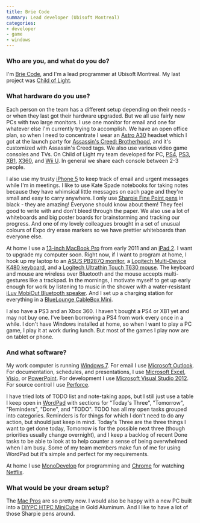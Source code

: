 ```yaml
---
title: Brie Code
summary: Lead developer (Ubisoft Montreal)
categories:
- developer
- game
- windows
---
```


### Who are you, and what do you do?

I'm [Brie Code](https://twitter.com/briecode "Brie's Twitter account."), and I'm a lead programmer at Ubisoft Montreal. My last project was [Child of Light][child-of-light].

### What hardware do you use?

Each person on the team has a different setup depending on their needs - or when they last got their hardware upgraded. But we all use fairly new PCs with two large monitors. I use one monitor for email and one for whatever else I'm currently trying to accomplish. We have an open office plan, so when I need to concentrate I wear an [Astro A30][a30] headset which I got at the launch party for [Assassin's Creed: Brotherhood][assassins-creed-brotherhood], and it's customized with Assassin's Creed tags. We also use various video game consoles and TVs. On Child of Light my team developed for PC, [PS4][], [PS3][], [XB1][xbox-one], [X360][xbox-360], and [Wii U][wii-u]. In general we share each console between 2-3 people.

I also use my trusty [iPhone 5][iphone-5] to keep track of email and urgent messages while I'm in meetings. I like to use Kate Spade notebooks for taking notes because they have whimsical little messages on each page and they're small and easy to carry anywhere. I only use [Sharpie Fine Point pens][fine-point] in black - they are amazing! Everyone should know about them! They feel good to write with and don't bleed through the paper. We also use a lot of whiteboards and big poster boards for brainstorming and tracking our progress. And one of my lovely colleagues brought in a set of unusual colours of Expo dry erase markers so we have prettier whiteboards than everyone else.

At home I use a [13-inch MacBook Pro][macbook-pro] from early 2011 and an [iPad 2][ipad-2]. I want to upgrade my computer soon. Right now, if I want to program at home, I hook up my laptop to an [ASUS PB287Q monitor][pb287q], a [Logitech Multi-Device K480 keyboard][k480], and a [Logitech Ultrathin Touch T630 mouse][ultrathin-touch-mouse-t630]. The keyboard and mouse are wireless over Bluetooth and the mouse accepts multi-gestures like a trackpad. In the mornings, I motivate myself to get up early enough for work by listening to music in the shower with a water-resistant [iLuv MobiOut Bluetooth speaker][mobiout]. And I set up a charging station for everything in a [BlueLounge CableBox Mini][cablebox-mini].

I also have a PS3 and an Xbox 360. I haven't bought a PS4 or XB1 yet and may not buy one. I've been borrowing a PS4 from work every once in a while. I don't have Windows installed at home, so when I want to play a PC game, I play it at work during lunch. But most of the games I play now are on tablet or phone.

### And what software?

My work computer is running [Windows 7][windows-7]. For email I use [Microsoft Outlook][outlook]. For documentation, schedules, and presentations, I use [Microsoft Excel][excel], [Visio][], or [PowerPoint][]. For development I use [Microsoft Visual Studio 2012][visual-studio]. For source control I use [Perforce][].

I have tried lots of TODO list and note-taking apps, but I still just use a table I keep open in [WordPad][] with sections for "Today's Three", "Tomorrow", "Reminders", "Done", and "TODO". TODO has all my open tasks grouped into categories. Reminders is for things for which I don't need to do any action, but should just keep in mind. Today's Three are the three things I want to get done today, Tomorrow is for the possible next three (though priorities usually change overnight), and I keep a backlog of recent Done tasks to be able to look at to help counter a sense of being overwhelmed when I am busy. Some of my team members make fun of me for using WordPad but it's simple and perfect for my requirements.

At home I use [MonoDevelop][] for programming and [Chrome][] for watching [Netflix][].

### What would be your dream setup?

The [Mac Pros][mac-pro] are so pretty now. I would also be happy with a new PC built into a [DIYPC HTPC MiniCube][htpc-minicube] in Gold Aluminum. And I like to have a lot of those Sharpie pens around.

[ultrathin-touch-mouse-t630]: https://www.logitech.com/en-us/product/ultrathin-touch-mouse-t630 "A Bluetooth mouse with touch support."
[ipad-2]: https://www.apple.com/ipad/ "A tablet device."
[iphone-5]: https://en.wikipedia.org/wiki/IPhone_5 "A smartphone."
[a30]: https://www.astrogaming.com/a30/headsets "Street/gaming headphones."
[fine-point]: http://www.sharpie.com/enus/pages/fine-point-pen.aspx "A pen."
[htpc-minicube]: https://www.newegg.com/Product/Product.aspx?Item=N82E16811353030 "An aluminium PC case."
[macbook-pro]: https://www.apple.com/macbook-pro/ "A laptop."
[mac-pro]: https://www.apple.com/mac-pro/ "The Intel-based Mac tower computer."
[mobiout]: http://www.iluv.com/product_list.asp?page=2&icd=iSP233&pcd=I2257&code2=C020203 "A splash-resistant Bluetooth speaker."
[cablebox-mini]: http://www.bluelounge.com/us/cablebox-mini/ "A small box for hiding cables."
[xbox-360]: http://www.xbox.com:80/en-US/Xbox360 "A gaming console."
[xbox-one]: https://www.xbox.com/en-US/xbox-one/meet-xbox-one "A video game console."
[k480]: https://www.logitech.com/en-us/product/multi-device-keyboard-k480 "A multi-device Bluetooth keyboard."
[pb287q]: https://www.amazon.com/PB287Q-28-Inch-Screen-LED-Lit-Monitor/dp/B00KJGY3TO "A 28-inch 4K monitor."
[ps3]: http://us.playstation.com/PS3/ "A shiny gaming console from Sony."
[ps4]: http://us.playstation.com/ps4/index.htm "A shiny gaming console from Sony."
[wii-u]: https://www.nintendo.com/wiiu "A unique gaming console."
[netflix]: https://www.netflix.com/ "A movie rental and streaming service."
[assassins-creed-brotherhood]: https://en.wikipedia.org/wiki/Assassin%27s_Creed:_Brotherhood "An open-world historical stealth video game."
[outlook]: https://products.office.com/en-us/outlook/email-and-calendar-software-microsoft-outlook "An email, calendar and contact software suite."
[monodevelop]: http://www.monodevelop.com/ "A cross-platform IDE."
[chrome]: https://www.google.com/intl/en/chrome/browser/ "A WebKit-based browser, where each tab runs in its own thread."
[child-of-light]: http://childoflight.ubi.com/col/en-US/home/index.aspx "A platforming RPG."
[visio]: https://products.office.com/en-us/visio/flowchart-software "Visualising/diagraming software."
[visual-studio]: http://www.visualstudio.com "A Windows development environment."
[excel]: https://products.office.com/en-us/excel "A spreadsheet application."
[perforce]: https://www.perforce.com/ "A software configuration and deploy suite."
[powerpoint]: https://products.office.com/en-us/powerpoint "Presentation software."
[wordpad]: https://en.wikipedia.org/wiki/WordPad "A basic word processor included with Windows."
[windows-7]: https://en.wikipedia.org/wiki/Windows_7 "An operating system."
